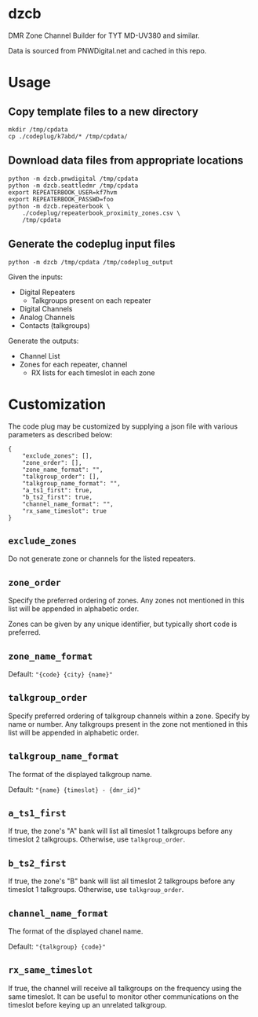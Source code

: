 # dzcb

DMR Zone Channel Builder for TYT MD-UV380 and similar.

Data is sourced from PNWDigital.net and cached in this repo.

# Usage

## Copy template files to a new directory

    mkdir /tmp/cpdata
    cp ./codeplug/k7abd/* /tmp/cpdata/

## Download data files from appropriate locations

    python -m dzcb.pnwdigital /tmp/cpdata
    python -m dzcb.seattledmr /tmp/cpdata
    export REPEATERBOOK_USER=kf7hvm
    export REPEATERBOOK_PASSWD=foo
    python -m dzcb.repeaterbook \
        ./codeplug/repeaterbook_proximity_zones.csv \
        /tmp/cpdata

## Generate the codeplug input files

    python -m dzcb /tmp/cpdata /tmp/codeplug_output

Given the inputs:

* Digital Repeaters
    * Talkgroups present on each repeater
* Digital Channels
* Analog Channels
* Contacts (talkgroups)

Generate the outputs:

* Channel List
* Zones for each repeater, channel
    * RX lists for each timeslot in each zone

# Customization

The code plug may be customized by supplying a json file with various
parameters as described below:

```
{
    "exclude_zones": [],
    "zone_order": [],
    "zone_name_format": "",
    "talkgroup_order": [],
    "talkgroup_name_format": "",
    "a_ts1_first": true,
    "b_ts2_first": true,
    "channel_name_format": "",
    "rx_same_timeslot": true
}
```

## `exclude_zones`

Do not generate zone or channels for the listed repeaters.

## `zone_order`

Specify the preferred ordering of zones. Any zones not mentioned in this list
will be appended in alphabetic order.

Zones can be given by any unique identifier, but typically short code is
preferred.

## `zone_name_format`

Default: `"{code} {city} {name}"`

## `talkgroup_order`

Specify preferred ordering of talkgroup channels within a zone. Specify by name
or number. Any talkgroups present in the zone not mentioned in this list will
be appended in alphabetic order.

## `talkgroup_name_format`

The format of the displayed talkgroup name.

Default: `"{name} {timeslot} - {dmr_id}"`

## `a_ts1_first`

If true, the zone's "A" bank will list all timeslot 1 talkgroups before any
timeslot 2 talkgroups. Otherwise, use `talkgroup_order`.

## `b_ts2_first`

If true, the zone's "B" bank will list all timeslot 2 talkgroups before any
timeslot 1 talkgroups. Otherwise, use `talkgroup_order`.

## `channel_name_format`

The format of the displayed chanel name.

Default: `"{talkgroup} {code}"`

## `rx_same_timeslot`

If true, the channel will receive all talkgroups on the frequency using the
same timeslot. It can be useful to monitor other communications on the timeslot
before keying up an unrelated talkgroup.

